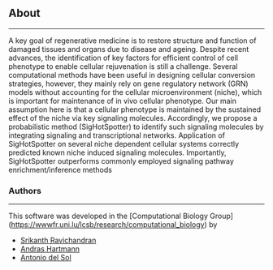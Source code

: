 ## About
---

A key goal of regenerative medicine is to restore structure and function of damaged tissues and organs due to disease and ageing. Despite recent advances, the identification of key factors for efficient control of cell phenotype to enable cellular rejuvenation is still a challenge. 
Several computational methods have been useful in designing cellular conversion strategies, however, they mainly rely on gene regulatory network (GRN) models without accounting for the cellular microenvironment (niche), which is important for maintenance of in vivo cellular phenotype.
Our main assumption here is that a cellular phenotype is maintained by the sustained effect of the niche via key signaling molecules. Accordingly, we propose a probabilistic method (SigHotSpotter) to identify such signaling molecules by integrating signaling and transcriptional networks.
Application of SigHotSpotter on several niche dependent cellular systems correctly predicted known niche induced signaling molecules. Importantly, SigHotSpotter outperforms commonly employed signaling pathway enrichment/inference methods

<!---
This software is made publicly available in the hope that it can guide 
contribute to the discovery of niche induced signaling molecules for instance in diseased or aged phenotypes, and therefore enable the design of novel
strategies cell
-->

### Authors
---

This software was developed in the [Computational Biology Group] (https://wwwfr.uni.lu/lcsb/research/computational_biology) by
- [Srikanth Ravichandran](https://wwwen.uni.lu/lcsb/people/srikanth_ravichandran)
- [Andras Hartmann](https://wwwfr.uni.lu/lcsb/people/andras_hartmann)
- [Antonio del Sol](https://wwwfr.uni.lu/lcsb/people/antonio_del_sol_mesa)
              
<!---
### Examples

Coming soon
---
-->

